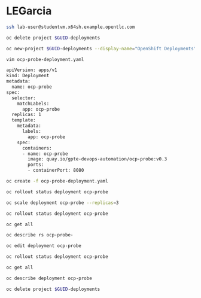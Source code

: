 # LEGarcia





```bash
ssh lab-user@studentvm.x64sh.example.opentlc.com
```

```bash
oc delete project $GUID-deployments
```

```bash
oc new-project $GUID-deployments --display-name="OpenShift Deployments"
```

```bash
vim ocp-probe-deployment.yaml
```

```bash
apiVersion: apps/v1
kind: Deployment
metadata:
  name: ocp-probe
spec:
  selector:
    matchLabels:
      app: ocp-probe
  replicas: 1
  template:
    metadata:
      labels:
        app: ocp-probe
    spec:
      containers:
      - name: ocp-probe
        image: quay.io/gpte-devops-automation/ocp-probe:v0.3
        ports:
        - containerPort: 8080

```

```bash
oc create -f ocp-probe-deployment.yaml
```

```bash
oc rollout status deployment ocp-probe
```

```bash
oc scale deployment ocp-probe --replicas=3
```

```bash
oc rollout status deployment ocp-probe
```

```bash
oc get all
```

```bash
oc describe rs ocp-probe-
```

```bash
oc edit deployment ocp-probe
```

```bash
oc rollout status deployment ocp-probe
```

```bash
oc get all
```

```bash
oc describe deployment ocp-probe
```

```bash
oc delete project $GUID-deployments
```
